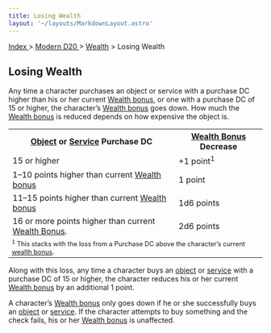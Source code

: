 ```yaml
---
title: Losing Wealth
layout: '~/layouts/MarkdownLayout.astro'
---
```


[ Index ](/) > [ Modern D20 ](/modern.d20.srd) > [Wealth](/modern.d20.srd/wealth) > Losing Wealth

## Losing Wealth

Any time a character purchases an object or service with a purchase DC higher
than his or her current [Wealth bonus](/modern.d20.srd/wealth/wealth.bonus),
or one with a purchase DC of 15 or higher, the character’s [Wealth bonus](/modern.d20.srd/wealth/wealth.bonus) goes down. How much the [Wealth bonus](/modern.d20.srd/wealth/wealth.bonus) is reduced depends on how
expensive the object is.


<table> <tr><th><a href="/modern.d20.srd/equipment/equipment.general">Object</a> or <a href="/modern.d20.srd/equipment/services">Service</a> Purchase DC</th> <th> <a href="/modern.d20.srd/wealth/wealth.bonus">Wealth Bonus</a> Decrease</th> </tr> <tr><td> 15 or higher</td><td> +1 point<sup>1</sup> </td></tr> <tr><td> 1–10 points higher than current <a href="/modern.d20.srd/wealth/wealth.bonus">Wealth bonus</a></td> <td> 1 point </td></tr> <tr><td> 11–15 points higher than current <a href="/modern.d20.srd/wealth/wealth.bonus">Wealth bonus</a></td> <td> 1d6 points </td></tr> <tr><td> 16 or more points higher than current <a href="/modern.d20.srd/wealth/wealth.bonus">Wealth Bonus</a>.</td> <td> 2d6 points </td></tr> <tr><td colspan="2" style="font-size: .8em; text-align: left"> <sup>1</sup> This stacks with the loss from a Purchase DC above the character’s current <a href="/modern.d20.srd/wealth/wealth.bonus">wealth bonus</a>. </td> </tr> </table>



Along with this loss, any time a character buys an
[object](/modern.d20.srd/equipment/equipment.general) or
[service](/modern.d20.srd/equipment/services) with a purchase DC of 15 or
higher, the character reduces his or her current [Wealth bonus](/modern.d20.srd/wealth/wealth.bonus) by an additional 1 point.

A character’s [Wealth bonus](/modern.d20.srd/wealth/wealth.bonus) only goes
down if he or she successfully buys an
[object](/modern.d20.srd/equipment/equipment.general) or
[service](/modern.d20.srd/equipment/services). If the character attempts to
buy something and the check fails, his or her [Wealth bonus](/modern.d20.srd/wealth/wealth.bonus) is unaffected.

